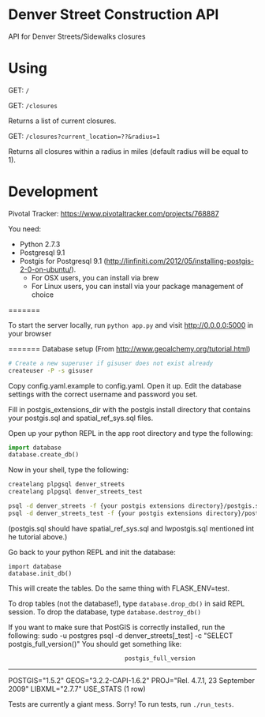 Denver Street Construction API
==============

API for Denver Streets/Sidewalks closures

Using
==============

GET: `/`

GET: `/closures`

Returns a list of current closures.

GET: `/closures?current_location=??&radius=1`

Returns all closures within a radius in miles (default radius will be equal to 1).

Development
==============
Pivotal Tracker:
https://www.pivotaltracker.com/projects/768887

You need:
* Python 2.7.3
* Postgresql 9.1
* Postgis for Postgresql 9.1 (http://linfiniti.com/2012/05/installing-postgis-2-0-on-ubuntu/). 
  * For OSX users, you can install via brew
  * For Linux users, you can install via your package management of choice
 

=======

To start the server locally, run `python app.py` and visit 
http://0.0.0.0:5000 in your browser

=======
Database setup
(From http://www.geoalchemy.org/tutorial.html)
<!-- sudo su postgres -->

```sh
# Create a new superuser if gisuser does not exist already
createuser -P -s gisuser
```

Copy config.yaml.example to config.yaml. Open it up.
Edit the database settings with the correct username and password you set.

Fill in postgis_extensions_dir with the postgis install directory that contains your postgis.sql and spatial_ref_sys.sql files.

Open up your python REPL in the app root directory and type the following:
```python
import database
database.create_db()
```

Now in your shell, type the following:
```sh
createlang plpgsql denver_streets
createlang plpgsql denver_streets_test

psql -d denver_streets -f {your postgis extensions directory}/postgis.sql
psql -d denver_streets_test -f {your postgis extensions directory}/postgis.sql
```

(postgis.sql should have spatial_ref_sys.sql and lwpostgis.sql mentioned int he tutorial above.)


Go back to your python REPL and init the database:
```
import database
database.init_db()
````

This will create the tables. Do the same thing with FLASK_ENV=test. 

To drop tables (not the database!), type ```database.drop_db()``` in said REPL session.
To drop the database, type ```database.destroy_db()```

If you want to make sure that PostGIS is correctly installed, run the following:
sudo -u postgres psql -d denver_streets[_test] -c "SELECT postgis_full_version()"
You should get something like:

                                     postgis_full_version
------------------------------------------------------------------------------------------------------
POSTGIS="1.5.2" GEOS="3.2.2-CAPI-1.6.2" PROJ="Rel. 4.7.1, 23 September 2009" LIBXML="2.7.7" USE_STATS
(1 row)


Tests are currently a giant mess. Sorry! To run tests, run `./run_tests`. 
